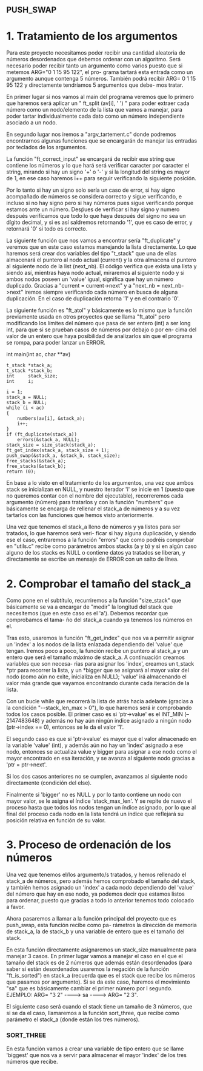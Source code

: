 ## PUSH_SWAP

# 1. Tratamiento de los argumentos

Para este proyecto necesitamos poder recibir una cantidad aleatoria de números
desordenados que debemos ordenar con un algoritmo. Será necesario poder recibir 
tanto un argumento como varios puesto que si metemos ARG="0 1 15 95 122", el pro-
grama tartará esta entrada como un argumento aunque contenga 5 números. También 
podrá recibir  ARG= 0 1 15 95 122 y directamente tendríamos 5 argumentos que debe-
mos tratar.

En primer lugar si nos vamos al main del programa veremos que lo primero que haremos
será aplicar un " ft_split (av[i], '  ') " para poder extraer cada número como un 
nodo/elemento de la lista que vamos a manejar, para poder tartar individualmente cada dato como un
número independiente asociado a un nodo.

En segundo lugar nos iremos a "argv_tartement.c" donde podremos encontrarnos algunas 
funciones que se encargarán de manejar las entradas por teclados de los argumentos.

La función "ft_correct_input" se encargará de recibir ese string que contiene los 
números y lo que hará será verificar caracter por caracter el string, mirando si hay
un signo '+' o '-' y si la longitud del string es mayor de 1, en ese caso haremos i++
para seguir verificando la siguiente posición.

Por lo tanto si hay un signo solo sería un caso de error, si hay signo acompañado de
números se considera correcto y sigue verificando, e incluso si no hay signo pero si
hay números pues sigue verificando porque estamos ante un número. Desṕues de verificar
si hay signo y numero después verificamos que todo lo que haya después del signo no sea 
un dígito decimal, y si es así saldremos retornando '1', que es caso de error, y retornará 
'0' si todo es correcto.

La siguiente función que nos vamos a encontrar sería "ft_duplicate" y veremos que en este
caso estamos manejando la lista directamente. Lo que haremos será crear dos variables del
tipo "t_stack" que una de ellas almacenará el puntero al nodo actual (current) y la otra
almacena el puntero al siguiente nodo de la list (next_nb). El código verifica que exista
una lista y siendo así, mientras haya nodo actual, miraremos al siguiente nodo y si ambos
nodos poseen un 'value' igual, significa que hay un número duplicado. Gracias a "current = 
current->next" y a "next_nb = next_nb->next" iremos siempre verificando cada número en busca
de alguna duplicación. En el caso de duplicación retorna '1' y en el contrario '0'.

La siguiente función es "ft_atol" y básicamente es lo mismo que la función previamente usada
en otros proyectos que se llama "ft_atoi" pero modificando los límites del número que pasa de
ser entero (int) a ser long int, para que si se prueban casos de números por debajo o por en-
cima del valor de un entero que haya posibilidad de analizarlos sin que el programa se rompa,
para poder lanzar un ERROR.

int main(int ac, char **av)


    t_stack *stack_a;
    t_stack *stack_b;
    int     stack_size;
    int     i;

    i = 1;
    stack_a = NULL;
    stack_b = NULL;
    while (i < ac)
    {
        numbers(av[i], &stack_a);
        i++;
    }
    if (ft_duplicate(stack_a))
        errors(&stack_a, NULL);
    stack_size = size_stack(stack_a);
    ft_get_index(stack_a, stack_size + 1);
    push_swap(&stack_a, &stack_b, stack_size);
    free_stacks(&stack_a);
    free_stacks(&stack_b);
    return (0);


En base a lo visto en el tratamiento de los argumentos, una vez que ambos stack se inicializan en NULL,
y nuestro iterador 'i' se inicie en 1 (puesto que no queremos contar con el nombre del ejecutable),
recorreremos cada argumento (número) para tratarlos y con la función "numbers" que básicamente se encarga
de rellenar el stack_a de números y a su vez tartarlos con las funciones que hemos visto anteriormente.

Una vez que tenemos el stack_a lleno de números y ya listos para ser tratados, lo que haremos será veri-
ficar si hay alguna duplicación, y siendo ese el caso, entraremos a la función "errors" que como podréis
comprobar en "utils.c" recibe como parámetros ambos stacks (a y b) y si en algún caso alguno de los stacks
es NULL o contiene datos ya tratados se liberan, y directamente se escribe un mensaje de ERROR con un
salto de línea.

# 2. Comprobar el tamaño del stack_a

Como pone en el subtítulo, recurriremos a la función "size_stack" que básicamente se va a encargar de "medir"
la longitud del stack que necesitemos (que en este caso es el 'a'). Debemos recordar que comprobamos el tama-
ño del stack_a cuando ya tenemos los números en el.

Tras esto, usaremos la función "ft_get_index" que nos va a permitir asignar un 'index' a los nodos de la
lista enlazada dependiendo del 'value' que tengan. Iremos poco a poco, la función recibe un puntero al
stack_a y un entero que será el tamaño máximo de stack_a. A continuación creamos variables que son necesa-
rias para asignar los 'index', creamos un t_stack *ptr para recorrer la lista, y un *bigger que se asignará 
al mayor valor del nodo (como aún no exite, inicializa en NULL); 'value' irá almacenando el valor más grande
que vayamos encontrando durante cada iteración de la lista.

Con un bucle while que recorrerá la lista de atrás hacia adelante (gracias a la condición "--stack_len_max >
 0"), lo que haremos será ir comprobando todos los casos posible. El primer caso es si 'ptr->value' es el
 INT_MIN (–2147483648) y además no hay aún ningún indice asignado a ningún nodo (ptr->index == 0), entonces
se le da el valor '1'.

El segundo caso es que si 'ptr->value' es mayor que el valor almacenado en la variable 'value' (int), y además aún no hay un 'index' asignado a ese nodo, entonces se actualiza value y bigger para asignar a ese
nodo como el mayor encontrado en esa iteración, y se avanza al siguiente nodo gracias a 'ptr = ptr->next'.

Si los dos casos anteriores no se cumplen, avanzamos al siguiente nodo directamente (condición del else).

Finalmente si 'bigger' no es NULL y por lo tanto contiene un nodo con mayor valor, se le asigna el índice
'stack_max_len'. Y se repite de nuevo el proceso hasta que todos los nodos tengan un índice asignado, por lo que al final del proceso cada nodo en la lista tendrá un índice que reflejará su posición relativa en 
función de su valor.

# 3. Proceso de ordenación de los números

Una vez que tenemos el/los argumento/s tratados, y hemos rellenado el stack_a de números, pero además hemos
comprobado el tamaño del stack, y también hemos asignado un 'index' a cada nodo dependiendo del 'value' del
número que hay en ese nodo, ya podemos decir que estamos listos para ordenar, puesto que gracias a todo lo
anterior tenemos todo colocado a favor.

Ahora pasaremos a llamar a la función principal del proyecto que es push_swap, esta función recibe como pa-
rámetros la dirección de memoria de stack_a, la de stack_b y una variable de entero que es el tamaño del
stack.

En esta función directamente asignaremos un stack_size manualmente para manejar 3 casos. En primer lugar
vamos a manejar el caso en el que el tamaño del stack es de 2 números que además están desordenados (para
saber si están desordenados usaremos la negación de la función "ft_is_sorted") en stack_a (recuerda que es
el stack que recibe los números que pasamos por argumento). Si se da este caso, haremos el movimiento "sa"
que es básicamente cambiar el primer número por l segundo. EJEMPLO: ARG= "3  2" ----> sa ----> ARG= "2  3".

El siguiente caso será cuando el stack tiene un tamaño de 3 números, que si se da el caso, llamaremos a la
función sort_three, que recibe como parámetro el stack_a (donde están los tres números).

<h3>SORT_THREE</h3>

En esta función vamos a crear una variable de tipo entero que se llame 'biggest' que nos
va a servir para almacenar el mayor 'index' de los tres números que recibe.

